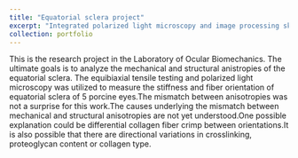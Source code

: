 ```yaml
---
title: "Equatorial sclera project"
excerpt: "Integrated polarized light microscopy and image processing skills to explore scleral biomechanics.<br/><img src='/images/flowchart6.0.png'>"
collection: portfolio
---
```


This is the research project in the Laboratory of Ocular Biomechanics. The ultimate goals is to analyze the mechanical and structural anistropies of the equatorial sclera. The equibiaxial tensile testing and polarized light microscopy was utilized to measure the stiffness and fiber orientation of equatorial sclera of 5 porcine eyes.The mismatch between anisotropies was not a surprise for this work.The causes underlying the mismatch between mechanical and structural anisotropies are not yet understood.One possible explanation could be differential collagen fiber crimp between orientations.It is also possible that there are directional variations in crosslinking, proteoglycan content or collagen type.

